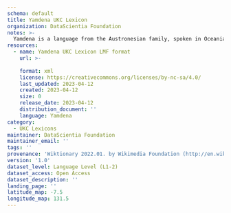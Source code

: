 ```yaml
---
schema: default
title: Yamdena UKC Lexicon
organization: DataScientia Foundation
notes: >-
  Yamdena is a language from the Austronesian family, spoken in Oceania. The UKC Lexicon of Yamdena is represented as a lexico-semantic network. It consists of words, word senses, synsets, as well as sense-level and synset-level relationships.
resources:
  - name: Yamdena UKC Lexicon LMF format
    url: >-
      
    format: xml
    license: https://creativecommons.org/licenses/by-nc-sa/4.0/
    last_updated: 2023-04-12
    created: 2023-04-12
    size: 0
    release_date: 2023-04-12
    distribution_document: ''
    language: Yamdena
category:
  - UKC Lexicons
maintainer: DataScientia Foundation
maintainer_email: ''
tags: ''
provenance: 'Wiktionary 2022.01. by Wikimedia Foundation (http://en.wiktionary.org); Princeton WordNet 2.1 by Princeton University (https://wordnet.princeton.edu)'
version: '1.0'
dataset_level: Language Level (L1-2)
dataset_access: Open Access
dataset_description: ''
landing_page: ''
latitude_map: -7.5
longitude_map: 131.5
---
```

